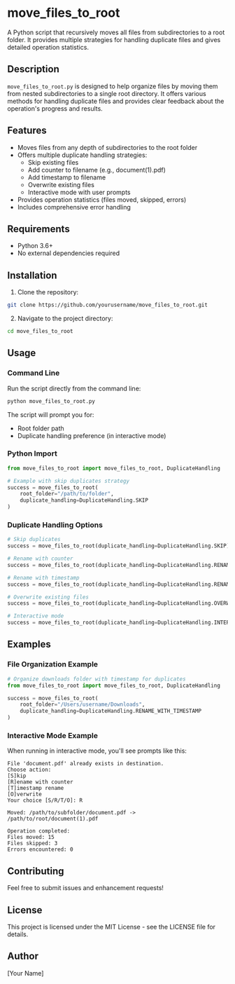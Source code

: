 # move_files_to_root

A Python script that recursively moves all files from subdirectories to a root folder. It provides multiple strategies for handling duplicate files and gives detailed operation statistics.

## Description

`move_files_to_root.py` is designed to help organize files by moving them from nested subdirectories to a single root directory. It offers various methods for handling duplicate files and provides clear feedback about the operation's progress and results.

## Features

- Moves files from any depth of subdirectories to the root folder
- Offers multiple duplicate handling strategies:
  - Skip existing files
  - Add counter to filename (e.g., document(1).pdf)
  - Add timestamp to filename
  - Overwrite existing files
  - Interactive mode with user prompts
- Provides operation statistics (files moved, skipped, errors)
- Includes comprehensive error handling

## Requirements

- Python 3.6+
- No external dependencies required

## Installation

1. Clone the repository:
```bash
git clone https://github.com/yourusername/move_files_to_root.git
```

2. Navigate to the project directory:
```bash
cd move_files_to_root
```

## Usage

### Command Line

Run the script directly from the command line:
```bash
python move_files_to_root.py
```

The script will prompt you for:
- Root folder path
- Duplicate handling preference (in interactive mode)

### Python Import

```python
from move_files_to_root import move_files_to_root, DuplicateHandling

# Example with skip duplicates strategy
success = move_files_to_root(
    root_folder="/path/to/folder",
    duplicate_handling=DuplicateHandling.SKIP
)
```

### Duplicate Handling Options

```python
# Skip duplicates
success = move_files_to_root(duplicate_handling=DuplicateHandling.SKIP)

# Rename with counter
success = move_files_to_root(duplicate_handling=DuplicateHandling.RENAME_WITH_COUNTER)

# Rename with timestamp
success = move_files_to_root(duplicate_handling=DuplicateHandling.RENAME_WITH_TIMESTAMP)

# Overwrite existing files
success = move_files_to_root(duplicate_handling=DuplicateHandling.OVERWRITE)

# Interactive mode
success = move_files_to_root(duplicate_handling=DuplicateHandling.INTERACTIVE)
```

## Examples

### File Organization Example
```python
# Organize downloads folder with timestamp for duplicates
from move_files_to_root import move_files_to_root, DuplicateHandling

success = move_files_to_root(
    root_folder="/Users/username/Downloads",
    duplicate_handling=DuplicateHandling.RENAME_WITH_TIMESTAMP
)
```

### Interactive Mode Example
When running in interactive mode, you'll see prompts like this:
```
File 'document.pdf' already exists in destination.
Choose action:
[S]kip
[R]ename with counter
[T]imestamp rename
[O]verwrite
Your choice [S/R/T/O]: R

Moved: /path/to/subfolder/document.pdf -> /path/to/root/document(1).pdf

Operation completed:
Files moved: 15
Files skipped: 3
Errors encountered: 0
```

## Contributing

Feel free to submit issues and enhancement requests!

## License

This project is licensed under the MIT License - see the LICENSE file for details.

## Author

[Your Name]
